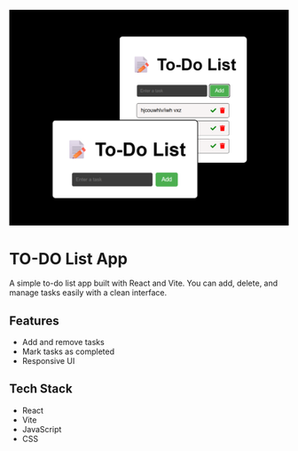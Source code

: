 ![Output screenshort](images/output.png)
# TO-DO List App
A simple to-do list app built with React and Vite. You can add, delete, and manage tasks easily with a clean interface.
## Features
- Add and remove tasks
- Mark tasks as completed
- Responsive UI
## Tech Stack
- React
- Vite
- JavaScript
- CSS
